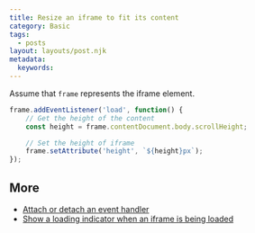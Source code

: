 ```yaml
---
title: Resize an iframe to fit its content
category: Basic
tags:
  - posts
layout: layouts/post.njk
metadata:
  keywords:
---
```


Assume that `frame` represents the iframe element.

```js
frame.addEventListener('load', function() {
    // Get the height of the content
    const height = frame.contentDocument.body.scrollHeight;

    // Set the height of iframe
    frame.setAttribute('height', `${height}px`);
});
```

## More

* [Attach or detach an event handler](/attach-or-detach-an-event-handler)
* [Show a loading indicator when an iframe is being loaded](/show-a-loading-indicator-when-an-iframe-is-being-loaded)